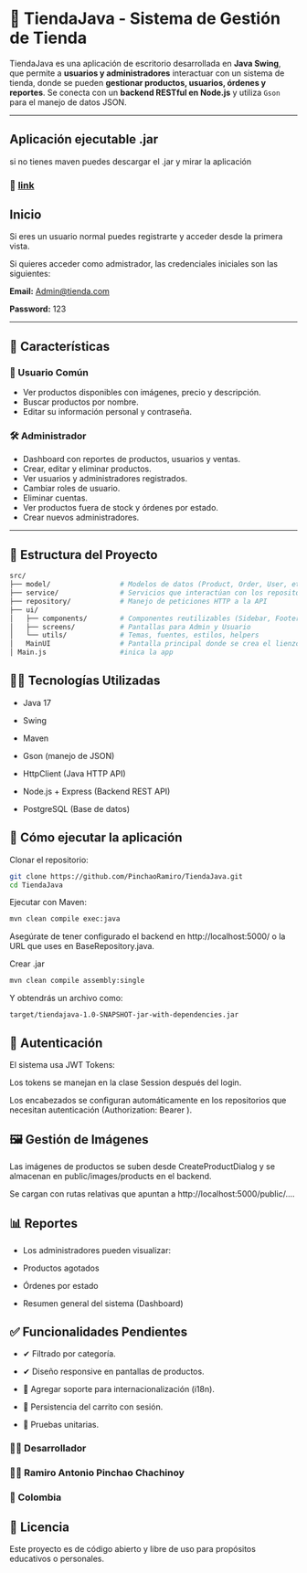# 🛒 TiendaJava - Sistema de Gestión de Tienda

TiendaJava es una aplicación de escritorio desarrollada en **Java Swing**, que permite a **usuarios y administradores** interactuar con un sistema de tienda, donde se pueden **gestionar productos, usuarios, órdenes y reportes**. Se conecta con un **backend RESTful en Node.js** y utiliza `Gson` para el manejo de datos JSON.

---

## Aplicación ejecutable .jar

si no tienes maven puedes descargar el .jar y mirar la aplicación

### 🔗 [link](tiendajava-2.0-jar-with-dependencies.jar)

## Inicio 

Si eres un usuario normal puedes registrarte y acceder desde la primera vista.

Si quieres acceder como admistrador, las credenciales iniciales son las siguientes:

**Email:** Admin@tienda.com 

**Password:** 123

---

## 📌 Características

### 👤 Usuario Común
- Ver productos disponibles con imágenes, precio y descripción.
- Buscar productos por nombre.
- Editar su información personal y contraseña.

### 🛠️ Administrador
- Dashboard con reportes de productos, usuarios y ventas.
- Crear, editar y eliminar productos.
- Ver usuarios y administradores registrados.
- Cambiar roles de usuario.
- Eliminar cuentas.
- Ver productos fuera de stock y órdenes por estado.
- Crear nuevos administradores.

---

## 🧱 Estructura del Proyecto

```bash
src/
├── model/                 # Modelos de datos (Product, Order, User, etc.)
├── service/               # Servicios que interactúan con los repositorios
├── repository/            # Manejo de peticiones HTTP a la API
├── ui/
│   ├── components/        # Componentes reutilizables (Sidebar, Footer, Buttons, etc.)
│   ├── screens/           # Pantallas para Admin y Usuario
│   └── utils/             # Temas, fuentes, estilos, helpers
│   MainUI                 # Pantalla principal donde se crea el lienzo para las screens
│ Main.js                  #inica la app

```

## 🧑‍💻 Tecnologías Utilizadas
* Java 17

* Swing

* Maven

* Gson (manejo de JSON)

* HttpClient (Java HTTP API)

* Node.js + Express (Backend REST API)

* PostgreSQL (Base de datos)

## 🚀 Cómo ejecutar la aplicación
Clonar el repositorio:

~~~bash
git clone https://github.com/PinchaoRamiro/TiendaJava.git
cd TiendaJava
~~~ 

Ejecutar con Maven:

~~~bash
mvn clean compile exec:java
~~~ 

Asegúrate de tener configurado el backend en http://localhost:5000/ o la URL que uses en BaseRepository.java.

Crear .jar

  ~~~bash
  mvn clean compile assembly:single
  ~~~ 

Y obtendrás un archivo como:

  ~~~pgsql
  target/tiendajava-1.0-SNAPSHOT-jar-with-dependencies.jar
  ~~~



## 🔐 Autenticación
El sistema usa JWT Tokens:

Los tokens se manejan en la clase Session después del login.

Los encabezados se configuran automáticamente en los repositorios que necesitan autenticación (Authorization: Bearer <token>).

## 🖼️ Gestión de Imágenes
Las imágenes de productos se suben desde CreateProductDialog y se almacenan en public/images/products en el backend.

Se cargan con rutas relativas que apuntan a http://localhost:5000/public/....

## 📊 Reportes
* Los administradores pueden visualizar:

* Productos agotados

* Órdenes por estado

* Resumen general del sistema (Dashboard)

## ✅ Funcionalidades Pendientes 

* ✔ Filtrado por categoría.

* ✔ Diseño responsive en pantallas de productos.

* 🔲 Agregar soporte para internacionalización (i18n).

* 🔲 Persistencia del carrito con sesión.

* 🔲 Pruebas unitarias.

### 🧑‍🏫 Desarrollador
### 👨‍💻 Ramiro Antonio Pinchao Chachinoy
### 📍 Colombia 

## 📄 Licencia
Este proyecto es de código abierto y libre de uso para propósitos educativos o personales.